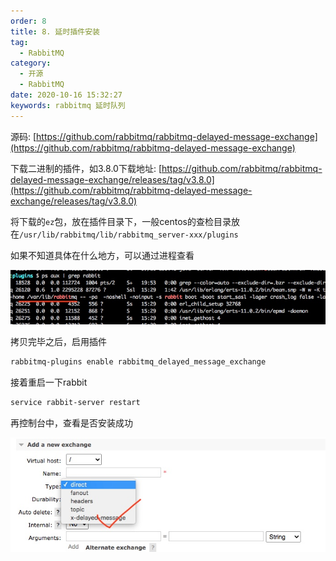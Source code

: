 ```yaml
---
order: 8
title: 8. 延时插件安装
tag:
  - RabbitMQ
category:
  - 开源
  - RabbitMQ
date: 2020-10-16 15:32:27
keywords: rabbitmq 延时队列
---
```


源码: [https://github.com/rabbitmq/rabbitmq-delayed-message-exchange](https://github.com/rabbitmq/rabbitmq-delayed-message-exchange)

下载二进制的插件，如3.8.0下载地址: [https://github.com/rabbitmq/rabbitmq-delayed-message-exchange/releases/tag/v3.8.0](https://github.com/rabbitmq/rabbitmq-delayed-message-exchange/releases/tag/v3.8.0)

将下载的`ez`包，放在插件目录下，一般centos的查检目录放在`/usr/lib/rabbitmq/lib/rabbitmq_server-xxx/plugins`

如果不知道具体在什么地方，可以通过进程查看

![](/hexblog/imgs/201021/00.jpg)

拷贝完毕之后，启用插件

```bash
rabbitmq-plugins enable rabbitmq_delayed_message_exchange
```

接着重启一下rabbit

```bash
service rabbit-server restart
```

<!-- more -->

再控制台中，查看是否安装成功

![](/hexblog/imgs/201021/01.jpg)
